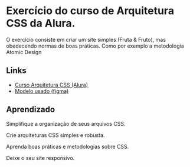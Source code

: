 
# Exercício do curso de Arquitetura CSS da Alura.

O exercício consiste em criar um site simples (Fruta & Fruto), mas obedecendo normas de boas práticas. Como por exemplo a metodologia Atomic Design

## Links

 - [Curso Arquitetura CSS (Alura)](https://cursos.alura.com.br/course/arquitetura-css)
 - [Modelo usado (figma)](https://www.figma.com/file/0gMF5BPgplPYqQA6Om1T1sk9/alura-bootstrap?node-id=0%3A1)


## Aprendizado

Simplifique a organização de seus arquivos CSS.

Crie arquiteturas CSS simples e robusta.

Aprenda boas práticas e metodologias sobre CSS.

Deixe o seu site responsivo.
